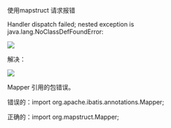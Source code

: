 使用mapstruct 请求报错

Handler dispatch failed; nested exception is java.lang.NoClassDefFoundError: 

 ![](https://xuemingde.com/pages/image/2022/03/08/el10mD.png)



解决：

 ![](https://xuemingde.com/pages/image/2022/03/08/mwqlOu.png)

Mapper 引用的包错误。

错误的：import org.apache.ibatis.annotations.Mapper;

正确的：import org.mapstruct.Mapper;